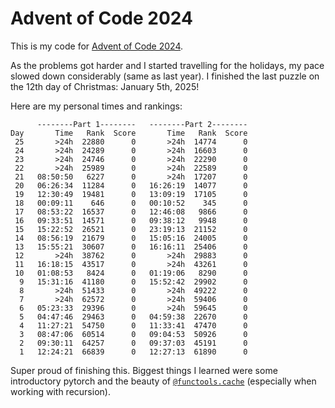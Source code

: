 # Advent of Code 2024
This is my code for [Advent of Code 2024](https://adventofcode.com/2024).

As the problems got harder and I started travelling for the holidays, my pace slowed down considerably (same as last year).
I finished the last puzzle on the 12th day of Christmas: January 5th, 2025!

Here are my personal times and rankings:
```
      --------Part 1--------   --------Part 2--------
Day       Time   Rank  Score       Time   Rank  Score
 25       >24h  22880      0       >24h  14774      0
 24       >24h  24289      0       >24h  16603      0
 23       >24h  24746      0       >24h  22290      0
 22       >24h  25989      0       >24h  22589      0
 21   08:50:50   6227      0       >24h  17207      0
 20   06:26:34  11284      0   16:26:19  14077      0
 19   12:30:49  19481      0   13:09:19  17105      0
 18   00:09:11    646      0   00:10:52    345      0
 17   08:53:22  16537      0   12:46:08   9866      0
 16   09:33:51  14571      0   09:38:12   9948      0
 15   15:22:52  26521      0   23:19:13  21152      0
 14   08:56:19  21679      0   15:05:16  24005      0
 13   15:55:21  30607      0   16:16:11  25406      0
 12       >24h  38762      0       >24h  29883      0
 11   16:18:15  43517      0       >24h  43261      0
 10   01:08:53   8424      0   01:19:06   8290      0
  9   15:31:16  41180      0   15:52:42  29902      0
  8       >24h  51433      0       >24h  49222      0
  7       >24h  62572      0       >24h  59406      0
  6   05:23:33  29396      0       >24h  59645      0
  5   04:47:46  29463      0   04:59:38  22670      0
  4   11:27:21  54750      0   11:33:41  47470      0
  3   08:47:06  60514      0   09:04:53  50926      0
  2   09:30:11  64257      0   09:37:03  45191      0
  1   12:24:21  66839      0   12:27:13  61890      0
```

Super proud of finishing this.
Biggest things I learned were some introductory pytorch and the beauty of
[`@functools.cache`](https://docs.python.org/3/library/functools.html#functools.cache)
(especially when working with recursion).
